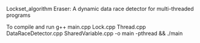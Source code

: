 Lockset_algorithm
Eraser: A dynamic data race detector for multi-threaded programs

To compile and run
g++ main.cpp Lock.cpp Thread.cpp DataRaceDetector.cpp SharedVariable.cpp -o main -pthread && ./main
